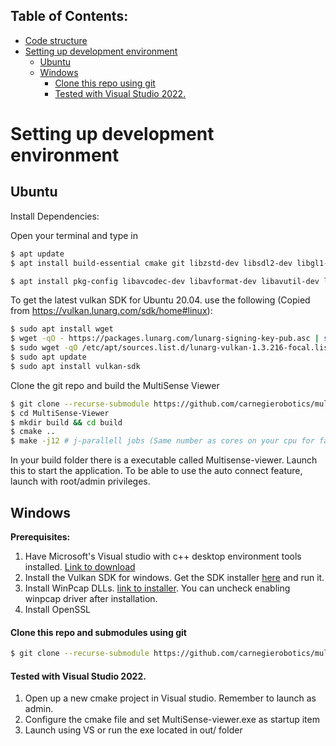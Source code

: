 ## Table of Contents:
- [Code structure](#code-structure)
- [Setting up development environment](#setting-up-development-environment)
    * [Ubuntu](#ubuntu)
    * [Windows](#windows)
        - [Clone this repo using git](#clone-this-repo-using-git)
        - [Tested with Visual Studio 2022.](#tested-with-visual-studio-2022)
    


# Setting up development environment
## Ubuntu
Install Dependencies:

Open your terminal and type in
```sh
$ apt update
$ apt install build-essential cmake git libzstd-dev libsdl2-dev libgl1-mesa-glx libgl1-mesa-dev libvulkan1 libvulkan-dev libassimp-dev opencl-c-headers libfmt-dev libgtk-3-dev

$ apt install pkg-config libavcodec-dev libavformat-dev libavutil-dev libswscale-dev libtbb-dev libssl-dev
```
To get the latest vulkan SDK for Ubuntu 20.04. use the following (Copied from https://vulkan.lunarg.com/sdk/home#linux):
```sh
$ sudo apt install wget
$ wget -qO - https://packages.lunarg.com/lunarg-signing-key-pub.asc | sudo apt-key add -
$ sudo wget -qO /etc/apt/sources.list.d/lunarg-vulkan-1.3.216-focal.list https://packages.lunarg.com/vulkan/1.3.216/lunarg-vulkan-1.3.216-focal.list
$ sudo apt update
$ sudo apt install vulkan-sdk
```
Clone the git repo and build the MultiSense Viewer
```sh
$ git clone --recurse-submodule https://github.com/carnegierobotics/multisense_viewer
$ cd MultiSense-Viewer
$ mkdir build && cd build
$ cmake ..
$ make -j12 # j-parallell jobs (Same number as cores on your cpu for faster compile)
```

In your build folder there is a executable called Multisense-viewer. Launch this to start the application.
To be able to use the auto connect feature, launch with root/admin privileges.

## Windows
<b> Prerequisites: </b>

1. Have Microsoft's Visual studio with c++ desktop environment tools installed. [Link to download](https://visualstudio.microsoft.com/vs/) <br/>
2. Install the Vulkan SDK for windows. Get the SDK installer [here](https://sdk.lunarg.com/sdk/download/1.3.216.0/windows/VulkanSDK-1.3.216.0-Installer.exe) and run it. <br/>
3. Install WinPcap DLLs. [link to installer](https://www.winpcap.org/install/bin/WinPcap_4_1_3.exe). You can uncheck enabling winpcap driver after installation.
4. Install OpenSSL

#### Clone this repo and submodules using git
``` sh
$ git clone --recurse-submodule https://github.com/carnegierobotics/multisense_viewer
```
#### Tested with Visual Studio 2022.
1. Open up a new cmake project in Visual studio. Remember to launch as admin.
2. Configure the cmake file and set MultiSense-viewer.exe as startup item
3. Launch using VS or run the exe located in out/ folder


